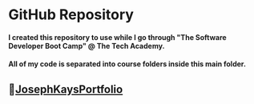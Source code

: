 # GitHub Repository
#### I created this repository to use while I go through "The Software Developer Boot Camp" @ The Tech Academy.
#### All of my code is separated into course folders inside this main folder.
## 📁[JosephKaysPortfolio](JosephKaysPortfolio)
